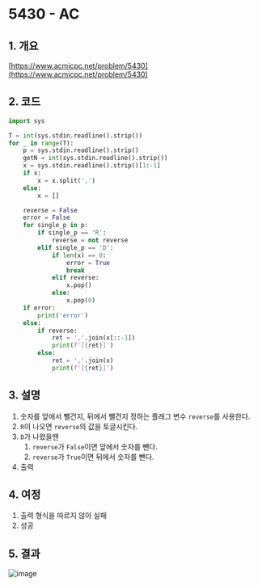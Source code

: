 # **5430 - AC**

## **1. 개요**

[https://www.acmicpc.net/problem/5430](https://www.acmicpc.net/problem/5430)

## **2. 코드**

```python
import sys

T = int(sys.stdin.readline().strip())
for _ in range(T):
    p = sys.stdin.readline().strip()
    getN = int(sys.stdin.readline().strip())
    x = sys.stdin.readline().strip()[1:-1]
    if x:
        x = x.split(',')
    else:
        x = []

    reverse = False
    error = False
    for single_p in p:
        if single_p == 'R':
            reverse = not reverse
        elif single_p == 'D':
            if len(x) == 0:
                error = True
                break
            elif reverse:
                x.pop()
            else:
                x.pop(0)
    if error:
        print('error')
    else:
        if reverse:
            ret = ','.join(x[::-1])
            print(f'[{ret}]')
        else:
            ret = ','.join(x)
            print(f'[{ret}]')
```

## **3. 설명**

1. 숫자를 앞에서 뺄건지, 뒤에서 뺄건지 정하는 플래그 변수 `reverse`를 사용한다.
2. `R`이 나오면 `reverse`의 값을 토글시킨다.
3. `D`가 나왔을땐
    1. `reverse`가 `False`이면 앞에서 숫자를 뺀다.
    2. `reverse`가 `True`이면 뒤에서 숫자를 뺀다.
4. 출력

## **4. 여정**

1. 출력 형식을 따르지 않아 실패
2. 성공

## **5. 결과**
![image](https://user-images.githubusercontent.com/41278416/87904741-f2c49d00-ca99-11ea-8f8f-409e3c8e05a0.png)